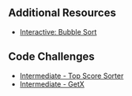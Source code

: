 ## Additional Resources

-   [Interactive: Bubble Sort](https://visualgo.net/en/sorting?slide=7)

## Code Challenges

-   [Intermediate - Top Score Sorter](https://www.codecademy.com/code-challenges/code-challenge-top-score-sorter-javascript)
-   [Intermediate - GetX](https://www.codecademy.com/code-challenges/code-challenge-find-xth-number-in-order-javascript)